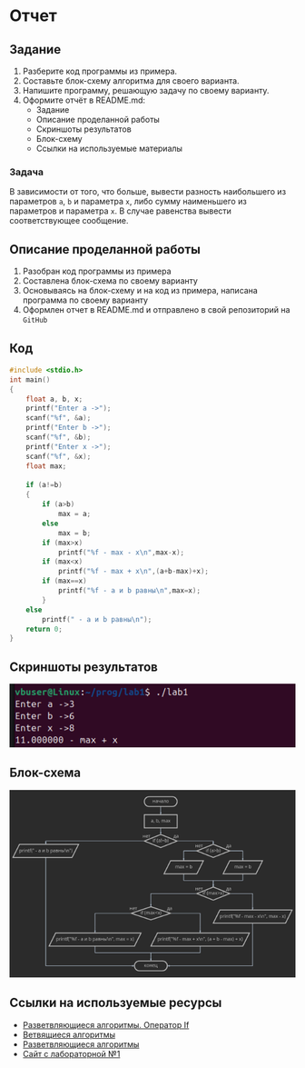 # Отчет
## Задание
1. Разберите код программы из примера.
2. Составьте блок-схему алгоритма для своего варианта.
3. Напишите программу, решающую задачу по своему варианту.
4. Оформите отчёт в README.md:
    - Задание
    - Описание проделанной работы
    - Скриншоты результатов
    - Блок-схему
    - Ссылки на используемые материалы
### Задача
В зависимости от того, что больше, вывести разность наибольшего из параметров ``a``, ``b`` и параметра ``x``, либо сумму наименьшего из параметров и параметра ``x``. В случае равенства вывести соответствующее сообщение.
## Описание проделанной работы
1. Разобран код программы из примера
2. Составлена блок-схема по своему варианту
3. Основываясь на блок-схему и на код из примера, написана программа по своему варианту
4. Оформлен отчет в README.md и отправлено в свой репозиторий на ``GitHub``
## Код
```C
#include <stdio.h>
int main()
{
    float a, b, x;
    printf("Enter a ->");
    scanf("%f", &a);
    printf("Enter b ->");
    scanf("%f", &b);
    printf("Enter x ->");
    scanf("%f", &x);
    float max;

    if (a!=b)
    {
        if (a>b)
            max = a;
        else
            max = b;
        if (max>x)
            printf("%f - max - x\n",max-x);
        if (max<x)
            printf("%f - max + x\n",(a+b-max)+x);
        if (max==x)
            printf("%f - a и b равны\n",max=x);
        }
    else
        printf(" - a и b равны\n");
    return 0;
}
```
## Скриншоты результатов
![pic 1](pic1/1.png)
## Блок-схема
![diagrama](pic1/diagram.png)
## Ссылки на используемые ресурсы
- [Разветвляющиеся алгоритмы. Оператор If](https://informatics.msk.ru/mod/book/view.php?id=533)
- [Ветвящиеся алгоритмы](https://studfile.net/preview/8896420/page:4/)
- [Разветвляющиеся алгоритмы](https://acmp.ru/article.asp?id_text=516)
- [Сайт с лабораторной №1](https://evil-teacher.on.fleek.co/prog_pm/term1/lab01/)